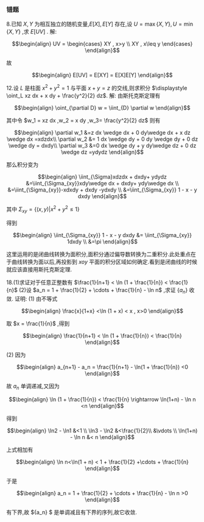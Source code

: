 ### 错题
8.已知 $X,Y$ 为相互独立的随机变量,$E[X] , E[Y]$ 存在,设 $U = \max\{ X,Y\} , U = \min \{X,Y\}$ ,求 $E[UV]$ .
解:

$$\begin{align}
    UV = \begin{cases}
        XY , x>y \\
        XY , x\leq y
    \end{cases}
\end{align}$$

故

$$\begin{align}
    E[UV] = E[XY] = E[X]E[Y]
\end{align}$$



12.设 $L$ 是柱面 $x^2 + y^2 =1$ 与平面 $x + y = z$ 的交线,则求积分 $\displaystyle \oint_L xz dx + x dy + \frac{y^2}{2} dz$.
解:
由斯托克斯定理有

$$\begin{align}
    \oint_{\partial D} w = \iint_{D} \partial w
\end{align}$$

其中令 $w_1 = xz dx ,w_2 =  x dy ,w_3= \frac{y^2}{2} dz$
则有


$$\begin{align}
    \partial w_1 &=z dx \wedge dx + 0 dy\wedge dx + x dz \wedge dx =xdzdx\\
    \partial w_2 &= 1 dx \wedge dy + 0 dy \wedge dy + 0 dz \wedge dy  = dxdy\\
    \partial w_3 &=0 dx \wedge dy + y dy\wedge dz + 0 dz \wedge dz =ydydz
\end{align}$$

那么积分变为

$$\begin{align}
    \iint_{\Sigma}xdzdx + dxdy+ ydydz &=\iint_{\Sigma_{xy}}xdy\wedge dx + dxdy+ ydy\wedge dx \\
    &=\iint_{\Sigma_{xy}}-xdxdy + dxdy -ydxdy \\
    &=\iint_{\Sigma_{xy}} 1 - x - y dxdy
\end{align}$$

其中 $\Sigma_{xy} = \{(x,y) | x^2 + y^2 \leq 1\}$

得到

$$\begin{align}
    \iint_{\Sigma_{xy}} 1 - x - y dxdy &= \iint_{\Sigma_{xy}} 1dxdy \\
    &=\pi
\end{align}$$


这里运用的是闭曲线转换为面积分,面积分通过偏导数转换为二重积分.此处重点在于曲线转换为面以后,再投影到 $xoy$ 平面的积分区域如何确定.看到是闭曲线的时候就应该直接用斯托克斯定理.


18.(1)求证对于任意正整数有 $\frac{1}{n+1} < \ln (1 + \frac{1}{n}) < \frac{1}{n}$
(2)设 $a_n = 1 + \frac{1}{2} + \cdots + \frac{1}{n} - \ln n$ ,求证 $\{a_n\}$ 收敛.
证明:
(1) 由不等式

$$\begin{align}
    \frac{x}{1+x} <\ln (1 + x) < x , x>0
\end{align}$$

取 $x = \frac{1}{n}$ ,得到

$$\begin{align}
    \frac{1}{n+1} < \ln (1 + \frac{1}{n}) < \frac{1}{n}
\end{align}$$

(2)
因为

$$\begin{align}
    a_{n+1} - a_n = \frac{1}{n+1} - \ln(1 + \frac{1}{n}) <0
\end{align}$$

故 $a_n$ 单调递减,又因为

$$\begin{align}
    \ln (1 + \frac{1}{n}) < \frac{1}{n} \rightarrow \ln(1+n) - \ln n <n
\end{align}$$

得到

$$\begin{align}
    \ln2 - \ln1 &<1 \\
    \ln3 - \ln2 &<\frac{1}{2}\\
    &\vdots \\
    \ln(1+n) - \ln n &< n
\end{align}$$


上式相加有

$$\begin{align}
    \ln n<\ln(1 + n) < 1 + \frac{1}{2} +\cdots + \frac{1}{n}
\end{align}$$

于是

$$\begin{align}
    a_n = 1 + \frac{1}{2} + \cdots + \frac{1}{n} - \ln n >0
\end{align}$$

有下界,故 $\{a_n\} $ 是单调减且有下界的序列,故它收敛.